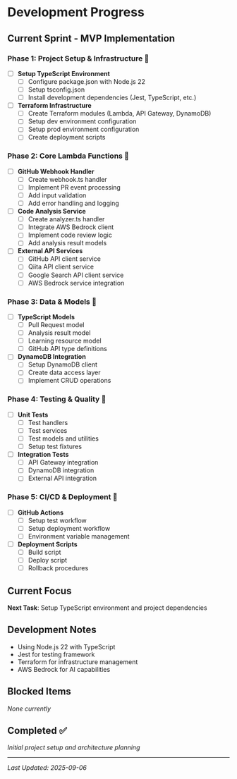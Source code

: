 # Development Progress

## Current Sprint - MVP Implementation

### Phase 1: Project Setup & Infrastructure 🚧
- [ ] **Setup TypeScript Environment**
  - [ ] Configure package.json with Node.js 22
  - [ ] Setup tsconfig.json
  - [ ] Install development dependencies (Jest, TypeScript, etc.)
  
- [ ] **Terraform Infrastructure**
  - [ ] Create Terraform modules (Lambda, API Gateway, DynamoDB)
  - [ ] Setup dev environment configuration
  - [ ] Setup prod environment configuration
  - [ ] Create deployment scripts

### Phase 2: Core Lambda Functions 📝
- [ ] **GitHub Webhook Handler**
  - [ ] Create webhook.ts handler
  - [ ] Implement PR event processing
  - [ ] Add input validation
  - [ ] Add error handling and logging

- [ ] **Code Analysis Service**
  - [ ] Create analyzer.ts handler
  - [ ] Integrate AWS Bedrock client
  - [ ] Implement code review logic
  - [ ] Add analysis result models

- [ ] **External API Services**
  - [ ] GitHub API client service
  - [ ] Qiita API client service
  - [ ] Google Search API client service
  - [ ] AWS Bedrock service integration

### Phase 3: Data & Models 💾
- [ ] **TypeScript Models**
  - [ ] Pull Request model
  - [ ] Analysis result model
  - [ ] Learning resource model
  - [ ] GitHub API type definitions

- [ ] **DynamoDB Integration**
  - [ ] Setup DynamoDB client
  - [ ] Create data access layer
  - [ ] Implement CRUD operations

### Phase 4: Testing & Quality 🧪
- [ ] **Unit Tests**
  - [ ] Test handlers
  - [ ] Test services
  - [ ] Test models and utilities
  - [ ] Setup test fixtures

- [ ] **Integration Tests**
  - [ ] API Gateway integration
  - [ ] DynamoDB integration
  - [ ] External API integration

### Phase 5: CI/CD & Deployment 🚀
- [ ] **GitHub Actions**
  - [ ] Setup test workflow
  - [ ] Setup deployment workflow
  - [ ] Environment variable management

- [ ] **Deployment Scripts**
  - [ ] Build script
  - [ ] Deploy script
  - [ ] Rollback procedures

## Current Focus
**Next Task**: Setup TypeScript environment and project dependencies

## Development Notes
- Using Node.js 22 with TypeScript
- Jest for testing framework
- Terraform for infrastructure management
- AWS Bedrock for AI capabilities

## Blocked Items
*None currently*

## Completed ✅
*Initial project setup and architecture planning*

---
*Last Updated: 2025-09-06*
